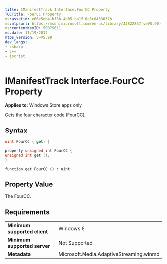 ```yaml
---
title: IManifestTrack Interface.FourCC Property
TOCTitle: FourCC Property
ms:assetid: e66e5eb4-bf5b-4d05-ba15-6a3c0453037b
ms:mtpsurl: https://msdn.microsoft.com/en-us/library/JJ822857(v=VS.90)
ms:contentKeyID: 50079611
ms.date: 11/19/2012
mtps_version: v=VS.90
dev_langs:
- csharp
- c++
- jscript
---
```


# IManifestTrack Interface.FourCC Property

**Applies to:** Windows Store apps only

Gets the four character code (FourCC).

## Syntax

``` csharp
uint FourCC { get; }
```

``` c++
property unsigned int FourCC {
unsigned int get ();
}
```

``` jscript
function get FourCC () : uint
```

## Property Value

The FourCC.

## Requirements

|||
|--- |--- |
|**Minimum supported client**|Windows 8|
|**Minimum supported server**|Not Supported|
|**Metadata**|Microsoft.Media.AdaptiveStreaming.winmd|


